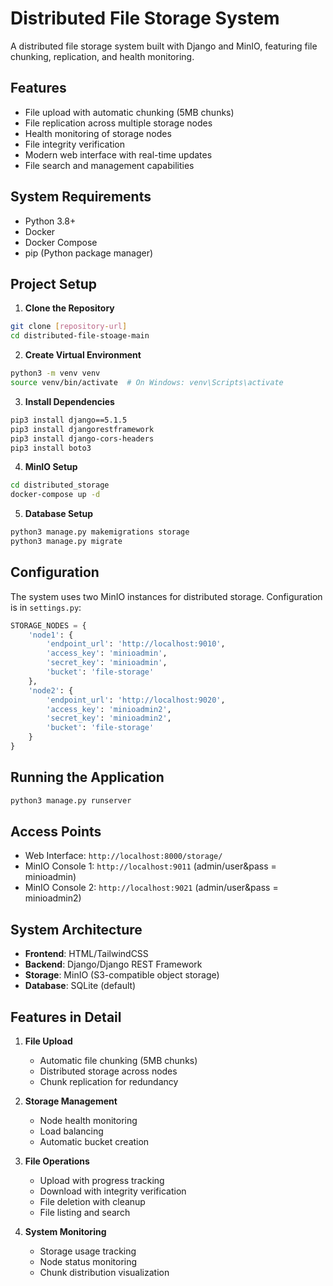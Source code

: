 # Distributed File Storage System

A distributed file storage system built with Django and MinIO, featuring file chunking, replication, and health monitoring.

## Features

- File upload with automatic chunking (5MB chunks)
- File replication across multiple storage nodes
- Health monitoring of storage nodes
- File integrity verification
- Modern web interface with real-time updates
- File search and management capabilities

## System Requirements

- Python 3.8+
- Docker
- Docker Compose
- pip (Python package manager)

## Project Setup

1. **Clone the Repository**
```bash
git clone [repository-url]
cd distributed-file-stoage-main
```

2. **Create Virtual Environment**
```bash
python3 -m venv venv
source venv/bin/activate  # On Windows: venv\Scripts\activate
```

3. **Install Dependencies**
```bash
pip3 install django==5.1.5
pip3 install djangorestframework
pip3 install django-cors-headers
pip3 install boto3
```

4. **MinIO Setup**
```bash
cd distributed_storage
docker-compose up -d
```

5. **Database Setup**
```bash
python3 manage.py makemigrations storage
python3 manage.py migrate
```

## Configuration

The system uses two MinIO instances for distributed storage. Configuration is in `settings.py`:

```python
STORAGE_NODES = {
    'node1': {
        'endpoint_url': 'http://localhost:9010',
        'access_key': 'minioadmin',
        'secret_key': 'minioadmin',
        'bucket': 'file-storage'
    },
    'node2': {
        'endpoint_url': 'http://localhost:9020',
        'access_key': 'minioadmin2',
        'secret_key': 'minioadmin2',
        'bucket': 'file-storage'
    }
}
```

## Running the Application

```bash
python3 manage.py runserver
```

## Access Points

- Web Interface: `http://localhost:8000/storage/`
- MinIO Console 1: `http://localhost:9011` (admin/user&pass = minioadmin)
- MinIO Console 2: `http://localhost:9021` (admin/user&pass = minioadmin2)

## System Architecture

- **Frontend**: HTML/TailwindCSS
- **Backend**: Django/Django REST Framework
- **Storage**: MinIO (S3-compatible object storage)
- **Database**: SQLite (default)

## Features in Detail

1. **File Upload**
   - Automatic file chunking (5MB chunks)
   - Distributed storage across nodes
   - Chunk replication for redundancy

2. **Storage Management**
   - Node health monitoring
   - Load balancing
   - Automatic bucket creation

3. **File Operations**
   - Upload with progress tracking
   - Download with integrity verification
   - File deletion with cleanup
   - File listing and search

4. **System Monitoring**
   - Storage usage tracking
   - Node status monitoring
   - Chunk distribution visualization